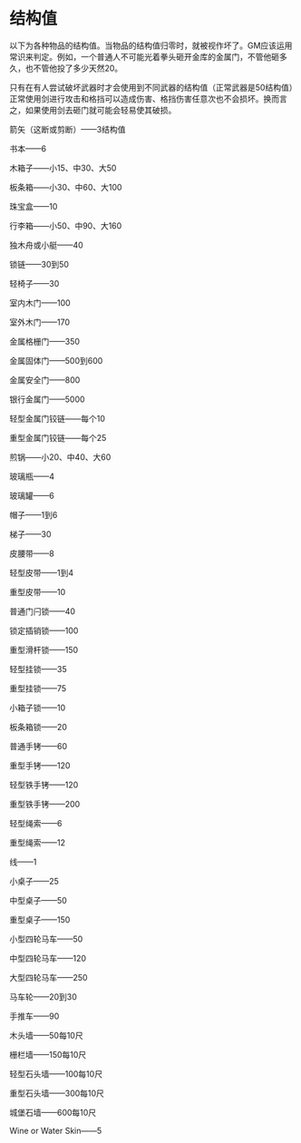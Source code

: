 # 结构值

以下为各种物品的结构值。当物品的结构值归零时，就被视作坏了。GM应该运用常识来判定。例如，一个普通人不可能光着拳头砸开金库的金属门，不管他砸多久，也不管他投了多少天然20。

只有在有人尝试破坏武器时才会使用到不同武器的结构值（正常武器是50结构值）正常使用剑进行攻击和格挡可以造成伤害、格挡伤害任意次也不会损坏。换而言之，如果使用剑去砸门就可能会轻易使其破损。

箭矢（这断或剪断）——3结构值

书本——6

木箱子——小15、中30、大50

板条箱——小30、中60、大100

珠宝盒——10

行李箱——小50、中90、大160

独木舟或小艇——40

锁链——30到50

轻椅子——30

室内木门——100

室外木门——170

金属格栅门——350

金属固体门——500到600

金属安全门——800

银行金属门——5000

轻型金属门铰链——每个10

重型金属门铰链——每个25

煎锅——小20、中40、大60

玻璃瓶——4

玻璃罐——6

帽子——1到6

梯子——30

皮腰带——8

轻型皮带——1到4

重型皮带——10

普通门闩锁——40

锁定插销锁——100

重型滑杆锁——150

轻型挂锁——35

重型挂锁——75

小箱子锁——10

板条箱锁——20

普通手铐——60

重型手铐——120

轻型铁手铐——120

重型铁手铐——200

轻型绳索——6

重型绳索——12

线——1

小桌子——25

中型桌子——50

重型桌子——150

小型四轮马车——50

中型四轮马车——120

大型四轮马车——250

马车轮——20到30

手推车——90

木头墙——50每10尺

栅栏墙——150每10尺

轻型石头墙——100每10尺

重型石头墙——300每10尺

城堡石墙——600每10尺

Wine or Water Skin——5

